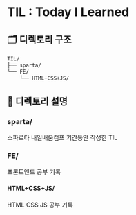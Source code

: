 # TIL : Today I Learned

## 🗂️ 디렉토리 구조
```md
TIL/
├── sparta/
└── FE/
    └── HTML+CSS+JS/
```

## 📁 디렉토리 설명

### sparta/
스파르타 내일배움캠프 기간동안 작성한 TIL

### FE/
프론트엔드 공부 기록

#### HTML+CSS+JS/
HTML CSS JS 공부 기록